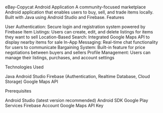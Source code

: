 eBay-Copycat Android Application
A community-focused marketplace Android application that enables users to buy, sell, and trade items locally. Built with Java using Android Studio and Firebase.
Features

User Authentication: Secure login and registration system powered by Firebase
Item Listings: Users can create, edit, and delete listings for items they want to sell
Location-Based Search: Integrated Google Maps API to display nearby items for sale
In-App Messaging: Real-time chat functionality for users to communicate
Bargaining System: Built-in feature for price negotiations between buyers and sellers
Profile Management: Users can manage their listings, purchases, and account settings

Technologies Used

Java
Android Studio
Firebase (Authentication, Realtime Database, Cloud Storage)
Google Maps API

Prerequisites

Android Studio (latest version recommended)
Android SDK
Google Play Services
Firebase Account
Google Maps API Key
